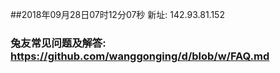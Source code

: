 ##2018年09月28日07时12分07秒 新址: 142.93.81.152
### 兔友常见问题及解答: https://github.com/wanggonging/d/blob/w/FAQ.md
